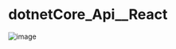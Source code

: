 # dotnetCore_Api__React


![image](https://user-images.githubusercontent.com/38882962/70619342-0de74880-1c3f-11ea-9d77-fa037e0e800e.png)

